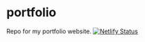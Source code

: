 # portfolio
Repo for my portfolio website.
[![Netlify Status](https://api.netlify.com/api/v1/badges/48be5869-c880-4526-b556-1020b7316033/deploy-status)](https://app.netlify.com/sites/iamkwasi/deploys)
